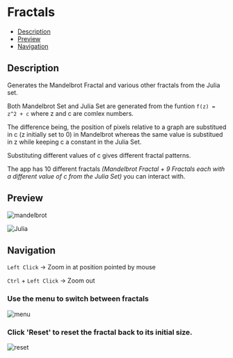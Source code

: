 # Fractals
* [Description](#description)
* [Preview](#preview)
* [Navigation](#navigation)

## Description
Generates the Mandelbrot Fractal and various other fractals from the Julia set.

Both Mandelbrot Set and Julia Set are generated from the funtion  `f(z) = z^2 + c`  where z and c are comlex numbers.

The difference being, the position of pixels relative to a graph are substitued in c (z initially set to 0) in Mandelbrot whereas the same value is substitued in z while keeping c a constant in the Julia Set.

Substituting different values of c gives different fractal patterns.

The app has 10 different fractals *(Mandelbrot Fractal + 9 Fractals each with a different value of c from the Julia Set)* you can interact with.

## Preview
![mandelbrot](https://user-images.githubusercontent.com/84562594/131230670-2f03b987-4c0b-44dc-8087-0e810e1ef32d.png)

![Julia](https://user-images.githubusercontent.com/84562594/131230752-3f51574b-6217-4f83-b302-f3b3c5cf5b6c.png)

## Navigation

 `Left Click` -> Zoom in at position pointed by mouse
 
 `Ctrl` + `Left Click` -> Zoom out

 ### Use the menu to switch between fractals

![menu](https://user-images.githubusercontent.com/84562594/131230811-0ff92647-7afa-4b14-b54c-6fe0dadd4e2d.png)

 ### Click 'Reset' to reset the fractal back to its initial size.
 
![reset](https://user-images.githubusercontent.com/84562594/131231303-591a76b5-4ff5-4207-9547-a734d634c568.png)
